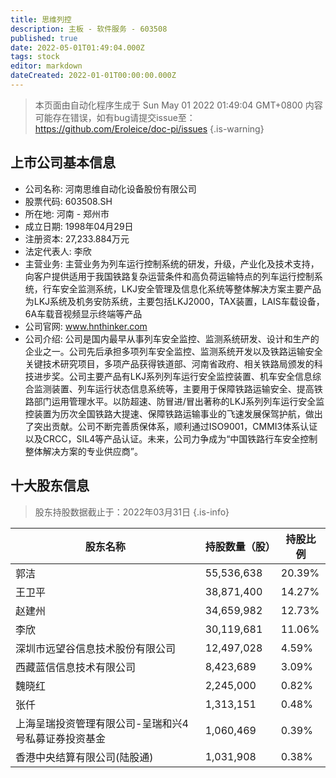 ```yaml
---
title: 思维列控
description: 主板 - 软件服务 - 603508
published: true
date: 2022-05-01T01:49:04.000Z
tags: stock
editor: markdown
dateCreated: 2022-01-01T00:00:00.000Z
---
```


> 本页面由自动化程序生成于 Sun May 01 2022 01:49:04 GMT+0800
> 内容可能存在错误，如有bug请提交issue至：https://github.com/Eroleice/doc-pi/issues
{.is-warning}

## 上市公司基本信息
- 公司名称: 河南思维自动化设备股份有限公司
- 股票代码: 603508.SH
- 所在地: 河南 - 郑州市
- 成立日期: 1998年04月29日
- 注册资本: 27,233.884万元
- 法定代表人: 李欣
- 主营业务: 主营业务为列车运行控制系统的研发，升级，产业化及技术支持，向客户提供适用于我国铁路复杂运营条件和高负荷运输特点的列车运行控制系统，行车安全监测系统，LKJ安全管理及信息化系统等整体解决方案主要产品为LKJ系统及机务安防系统，主要包括LKJ2000，TAX装置，LAIS车载设备，6A车载音视频显示终端等产品
- 公司官网: www.hnthinker.com
- 公司介绍: 公司是国内最早从事列车安全监控、监测系统研发、设计和生产的企业之一。公司先后承担多项列车安全监控、监测系统开发以及铁路运输安全关键技术研究项目，多项产品获得铁道部、河南省政府、相关铁路局颁发的科技进步奖。公司主要产品有LKJ系列列车运行安全监控装置、机车安全信息综合监测装置、列车运行状态信息系统等，主要用于保障铁路运输安全、提高铁路部门运用管理水平。以防超速、防冒进/冒出著称的LKJ系列列车运行安全监控装置为历次全国铁路大提速、保障铁路运输事业的飞速发展保驾护航，做出了突出贡献。公司不断完善质保体系，顺利通过ISO9001，CMMI3体系认证以及CRCC，SIL4等产品认证。未来，公司力争成为“中国铁路行车安全控制整体解决方案的专业供应商”。


## 十大股东信息
> 股东持股数据截止于：2022年03月31日
{.is-info}

| 股东名称 | 持股数量（股） | 持股比例 |
| --- | --- | --- |
| 郭洁 | 55,536,638 | 20.39% |
| 王卫平 | 38,871,400 | 14.27% |
| 赵建州 | 34,659,982 | 12.73% |
| 李欣 | 30,119,681 | 11.06% |
| 深圳市远望谷信息技术股份有限公司 | 12,497,028 | 4.59% |
| 西藏蓝信信息技术有限公司 | 8,423,689 | 3.09% |
| 魏晓红 | 2,245,000 | 0.82% |
| 张仟 | 1,313,151 | 0.48% |
| 上海呈瑞投资管理有限公司-呈瑞和兴4号私募证券投资基金 | 1,060,469 | 0.39% |
| 香港中央结算有限公司(陆股通) | 1,031,908 | 0.38% |





